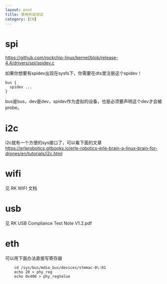 ```yaml
---
layout: post
title: 常用外设测试
category: [CN]
---
```





# spi

https://github.com/rockchip-linux/kernel/blob/release-4.4/drivers/spi/spidev.c

如果你想要有spidev出现在sysfs下，你需要在dts里注册这个spidev！

    bus {
      spidev ...
    }

bus是bus，dev是dev，spidev作为虚拟的设备，也是必须要声明这个dev才会被probe。


# i2c

i2c就有一个方便的sys接口了，可以看下面的文章
https://erlerobotics.gitbooks.io/erle-robotics-erle-brain-a-linux-brain-for-drones/en/tutorials/i2c.html


# wifi

见 RK WIFI 文档 

# usb

见 RK USB Compliance Test Note V1.2.pdf

# eth

可以用下面办法直接写寄存器

        cd /sys/bus/mdio_bus/devices/stmmac-0\:01
        echo 20 > phy_reg
        echo 0x400 > phy_regValue
